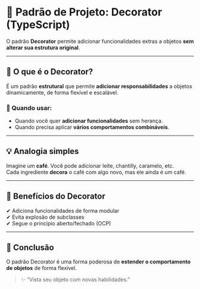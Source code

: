 # 🎁 Padrão de Projeto: Decorator (TypeScript)

O padrão **Decorator** permite adicionar funcionalidades extras a objetos **sem alterar sua estrutura original**.

---

## 📌 O que é o Decorator?

É um padrão **estrutural** que permite **adicionar responsabilidades** a objetos dinamicamente, de forma flexível e escalável.

### 🎯 Quando usar:

- Quando você quer **adicionar funcionalidades** sem herança.
- Quando precisa aplicar **vários comportamentos combináveis**.

---

## 💡 Analogia simples

Imagine um **café**. Você pode adicionar leite, chantilly, caramelo, etc.  
Cada ingrediente **decora** o café com algo novo, mas ele ainda é um café.

---

## 🧠 Benefícios do Decorator

✔ Adiciona funcionalidades de forma modular  
✔ Evita explosão de subclasses  
✔ Segue o princípio aberto/fechado (OCP)

---

## 📌 Conclusão

O padrão Decorator é uma forma poderosa de **estender o comportamento de objetos** de forma flexível.

> ✨ “Vista seu objeto com novas habilidades.”

